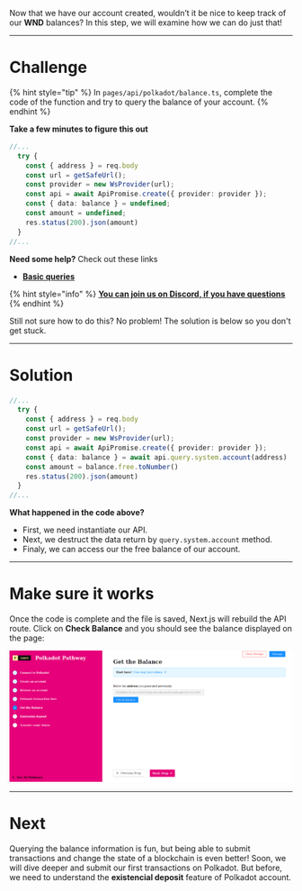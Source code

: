 Now that we have our account created, wouldn’t it be nice to keep track of our **WND** balances? In this step, we will examine how we can do just that!

------------------------

# Challenge

{% hint style="tip" %}
In `pages/api/polkadot/balance.ts`, complete the code of the function and try to query the balance of your account. 
{% endhint %}

**Take a few minutes to figure this out**

```typescript
//...
  try {
    const { address } = req.body
    const url = getSafeUrl();
    const provider = new WsProvider(url);
    const api = await ApiPromise.create({ provider: provider });
    const { data: balance } = undefined;
    const amount = undefined;
    res.status(200).json(amount)
  } 
//...
```

**Need some help?** Check out these links
* [**Basic queries**](https://polkadot.js.org/docs/api/start/api.query#basic-queries)  

{% hint style="info" %}
[**You can join us on Discord, if you have questions**](https://discord.gg/fszyM7K)
{% endhint %}

Still not sure how to do this? No problem! The solution is below so you don't get stuck.

------------------------

# Solution

```typescript
//...
  try {
    const { address } = req.body
    const url = getSafeUrl();
    const provider = new WsProvider(url);
    const api = await ApiPromise.create({ provider: provider });
    const { data: balance } = await api.query.system.account(address)
    const amount = balance.free.toNumber()
    res.status(200).json(amount)
  } 
//...
```

**What happened in the code above?**
* First, we need instantiate our API.
* Next, we destruct the data return by `query.system.account` method.
* Finaly, we can access our the free balance of our account.

------------------------

# Make sure it works

Once the code is complete and the file is saved, Next.js will rebuild the API route. Click on **Check Balance** and you should see the balance displayed on the page:

![](../../../.gitbook/assets/pathways/polkadot/polkadot-balance.gif)

-----------------------------

# Next

Querying the balance information is fun, but being able to submit transactions and change the state of a blockchain is even better! Soon, we will dive deeper and submit our first transactions on Polkadot. But before, we need to understand the **existencial deposit** feature of Polkadot account. 
